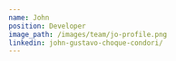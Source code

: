 ```yaml
---
name: John
position: Developer
image_path: /images/team/jo-profile.png
linkedin: john-gustavo-choque-condori/
---
```

